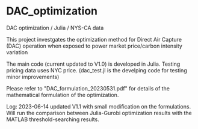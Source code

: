 # DAC_optimization
DAC optimization / Julia / NYS-CA data

This project investgates the optimization method for Direct Air Capture (DAC) operation when exposed to power market price/carbon intensity variation

The main code (current updated to V1.0) is developed in Julia. Testing pricing data uses NYC price.
(dac_test.jl is the develping code for testing minor improvements)

Please refer to "DAC_formulation_20230531.pdf" for details of the mathematical formulation of the optimization.

Log:
2023-06-14
updated V1.1 with small modification on the formulations.
Will run the comparison between Julia-Gurobi optimization results with the MATLAB threshold-searching results.
